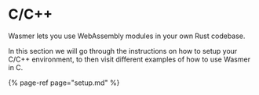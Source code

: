 # C/C++

Wasmer lets you use WebAssembly modules in your own Rust codebase.

In this section we will go through the instructions on how to setup your C/C++ environment, to then visit different examples of how to use Wasmer in C.

{% page-ref page="setup.md" %}



